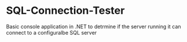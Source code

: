 SQL-Connection-Tester
=====================

Basic console application in .NET to detrmine if the server running it can connect to a configuralbe SQL server
